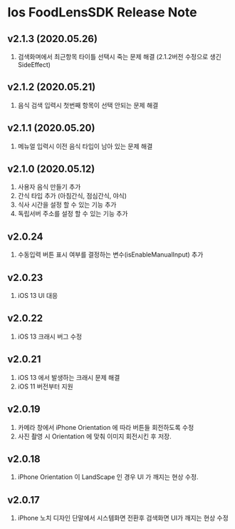 # Ios FoodLensSDK Release Note

## v2.1.3 (2020.05.26)
1. 검색화며에서 최근항목 타이틀 선택시 죽는 문제 해결 (2.1.2버전 수정으로 생긴 SideEffect)

## v2.1.2 (2020.05.21)
1. 음식 검색 입력시 첫번째 항목이 선택 안되는 문제 해결

## v2.1.1 (2020.05.20)
1. 메뉴얼 입력시 이전 음식 타입이 남아 있는 문제 해결

## v2.1.0 (2020.05.12)
1. 사용자 음식 만들기 추가
2. 간식 타입 추가 (아침간식, 점심간식, 야식)
3. 식사 시간을 설정 할 수 있는 기능 추가
4. 독립서버 주소를 설정 할 수 있는 기능 추가

## v2.0.24
1. 수동입력 버튼 표시 여부를 결정하는 변수(isEnableManualInput) 추가  

## v2.0.23
1. iOS 13 UI 대응 

## v2.0.22
1. iOS 13 크래시 버그 수정

## v2.0.21
1. iOS 13 에서 발생하는 크래시 문제 해결 
2. iOS 11 버전부터 지원 

## v2.0.19
1. 카메라 창에서 iPhone Orientation 에 따라 버튼들 회전하도록 수정 
2. 사진 촬영 시 Orientation 에 맞춰 이미지 회전시킨 후 저장.

## v2.0.18
1. iPhone Orientation 이 LandScape 인 경우 UI 가 깨지는 현상 수정.

## v2.0.17
1. iPhone 노치 디자인 단말에서 시스템화면 전환후 검색화면 UI가 깨지는 현상 수정
